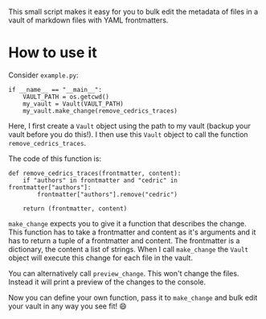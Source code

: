 This small script makes it easy for you to bulk edit the metadata of files in a vault of markdown files with YAML frontmatters.

# How to use it

Consider `example.py`:

```python3
if __name__ == "__main__":
    VAULT_PATH = os.getcwd()
    my_vault = Vault(VAULT_PATH)
    my_vault.make_change(remove_cedrics_traces)
```

Here, I first create a `Vault` object using the path to my vault (backup your vault before you do this!). I then use this `Vault` object to call the function `remove_cedrics_traces`.

The code of this function is:

```python3
def remove_cedrics_traces(frontmatter, content):
    if "authors" in frontmatter and "cedric" in frontmatter["authors"]:
        frontmatter["authors"].remove("cedric")
    
    return (frontmatter, content)
```

`make_change` expects you to give it a function that describes the change. This function has to take a frontmatter and content as it's arguments and it has to return a tuple of a frontmatter and content. The frontmatter is a dictionary, the content a list of strings. When I call `make_change` the `Vault` object will execute this change for each file in the vault.

You can alternatively call `preview_change`. This won't change the files. Instead it will print a preview of the changes to the console.

Now you can define your own function, pass it to `make_change` and bulk edit your vault in any way you see fit! :smile:
